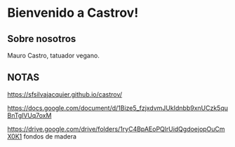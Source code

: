 # Bienvenido a Castrov!

## Sobre nosotros
Mauro Castro, tatuador vegano.

## NOTAS

https://sfsilvajacquier.github.io/castrov/

https://docs.google.com/document/d/1Bize5_fzjxdvmJUkIdnbb9xnUCzk5quBnTglVUq7oxM

https://drive.google.com/drive/folders/1ryC4BpAEoPQlrUidQgdoejopOuCmX0K1 fondos de madera
